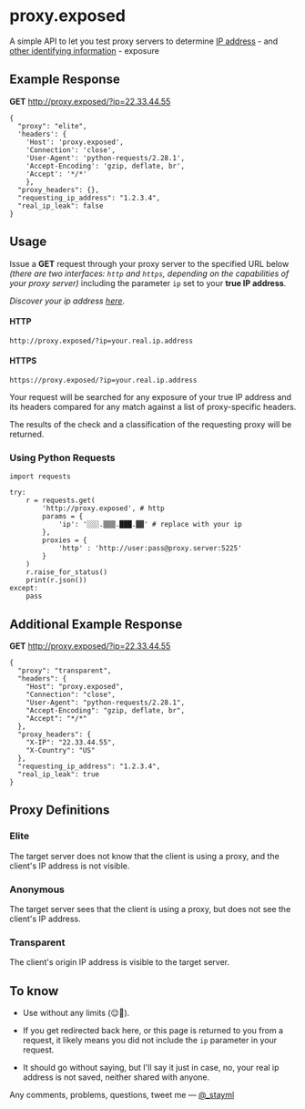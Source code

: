 # proxy.exposed
A simple API to let you test proxy servers to determine [IP address](https://ipv4.icanhazip.com/) - and [other identifying information](https://en.wikipedia.org/wiki/List_of_HTTP_header_fields#Request_fields) - exposure

## Example Response
**GET** http://proxy.exposed/?ip=22.33.44.55

    {
      "proxy": "elite",
      'headers': {
        'Host': 'proxy.exposed',
        'Connection': 'close',
        'User-Agent': 'python-requests/2.28.1',
        'Accept-Encoding': 'gzip, deflate, br',
        'Accept': '*/*'
        },
      "proxy_headers": {},
      "requesting_ip_address": "1.2.3.4",
      "real_ip_leak": false
    }
    
## Usage
Issue a  **GET**  request through your proxy server to the specified URL below _(there are two interfaces: `http` and `https`, depending on the capabilities of your proxy server)_  including the parameter  `ip`  set to your **true IP address**.

_Discover your ip address [here](https://ipv4.icanhazip.com/)_.

#### HTTP

    http://proxy.exposed/?ip=your.real.ip.address

#### HTTPS

    https://proxy.exposed/?ip=your.real.ip.address

Your request will be searched for any exposure of your true IP address and its headers compared for any match against a list of proxy-specific headers.

The results of the check and a classification of the requesting proxy will be returned.

### Using Python Requests

    import requests
    
    try:
        r = requests.get(
            'http://proxy.exposed', # http
            params = {
                'ip': '░░░.▒▒▒.███.▓▓' # replace with your ip
            }, 
            proxies = {
	            'http' : 'http://user:pass@proxy.server:5225'
            }
        )
        r.raise_for_status()
        print(r.json())
    except:
        pass
## Additional Example Response
**GET** http://proxy.exposed/?ip=22.33.44.55

    {
      "proxy": "transparent",
      "headers": {
        "Host": "proxy.exposed",
        "Connection": "close",
        "User-Agent": "python-requests/2.28.1",
        "Accept-Encoding": "gzip, deflate, br",
        "Accept": "*/*"
      },
      "proxy_headers": {
        "X-IP": "22.33.44.55",
        "X-Country": "US"
      },
      "requesting_ip_address": "1.2.3.4",
      "real_ip_leak": true
    }
## Proxy Definitions

### Elite
The target server does not know that the client is using a proxy, and the client's IP address is not visible.
### Anonymous
The target server sees that the client is using a proxy, but does not see the client's IP address.
### Transparent
The client's origin IP address is visible to the target server.

## To know

 - Use without any limits (😌😬).
   
 - If you get redirected back here, or this page is returned to you from
   a request, it likely means you did not include the `ip` parameter in
   your request.
   
 - It should go without saying, but I'll say it just in case, no, your
   real ip address is not saved, neither shared with anyone.

Any comments, problems, questions, tweet me — [@_stayml](https://twitter.com/_stayml)
 

